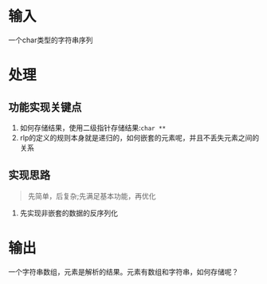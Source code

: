 # 输入
一个char类型的字符串序列

# 处理
## 功能实现关键点
1. 如何存储结果，使用二级指针存储结果:`char **` 
1. rlp的定义的规则本身就是递归的，如何嵌套的元素呢，并且不丢失元素之间的关系

## 实现思路
>先简单，后复杂;先满足基本功能，再优化
1. 先实现非嵌套的数据的反序列化

# 输出
一个字符串数组，元素是解析的结果。元素有数组和字符串，如何存储呢？